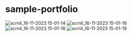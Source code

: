 # sample-portfolio

![scrnli_16-11-2023 15-01-14](https://github.com/MertArdaDogan/sample-portfolio/assets/136620536/0f4ebfda-57d5-4ec7-bdf1-662d272754a5)
![scrnli_16-11-2023 15-01-16](https://github.com/MertArdaDogan/sample-portfolio/assets/136620536/99bb8c25-9f0d-43ca-9d5d-45cc666cb1b8)
![scrnli_16-11-2023 15-01-18](https://github.com/MertArdaDogan/sample-portfolio/assets/136620536/325fcf8c-0728-4bfe-8337-fdfabab1f20e)
![scrnli_16-11-2023 15-01-19](https://github.com/MertArdaDogan/sample-portfolio/assets/136620536/6c28f542-f055-47ce-9d9e-53be5e273c92)
